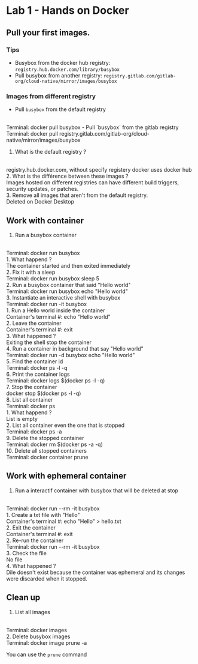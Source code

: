 # Lab 1 - Hands on Docker

## Pull your first images.

### Tips

- Busybox from the docker hub registry: `registry.hub.docker.com/library/busybox`
- Pull busybox from another registry: `registry.gitlab.com/gitlab-org/cloud-native/mirror/images/busybox`

### Images from different registry

- Pull `busybox` from the default registry
<br>
Terminal: docker pull busybox
- Pull `busybox` from the gitlab registry
<br>
Terminal: docker pull registry.gitlab.com/gitlab-org/cloud-native/mirror/images/busybox
<br>

1. What is the default registry ?
<br>
registry.hub.docker.com, without specify registery docker uses docker hub
<br>
2. What is the différence between these images ?
<br>
Images hosted on different registries can have different build triggers, security updates, or patches.
<br>
3. Remove all images that aren't from the default registry.
<br>
Deleted on Docker Desktop

## Work with container

1. Run a busybox container
<br>
Terminal: docker run busybox
<br>
   1. What happend ?
   <br>
   The container started and then exited immediately
   <br>
   2. Fix it with a sleep
   <br>
   Terminal: docker run busybox sleep 5
   <br>
2. Run a busybox container that said "Hello world"
<br>
Terminal: docker run busybox echo "Hello world"
<br>
3. Instantiate an interactive shell with busybox
<br>
Terminal: docker run -it busybox
<br>
   1. Run a Hello world inside the container
   <br>
   Container's terminal #: echo "Hello world"
   <br>
   2. Leave the container
   <br>
   Container's terminal #: exit
   <br>
   3. What happened ?
   <br>
   Exiting the shell stop the container
   <br>
4. Run a container in background that say "Hello world"
<br>
Terminal: docker run -d busybox echo "Hello world"
<br>
5. Find the container id
<br>
Terminal: docker ps -l -q
<br>
6. Print the container logs
<br>
Terminal: docker logs $(docker ps -l -q)
<br>
7. Stop the container
<br>
docker stop $(docker ps -l -q)
<br>
8. List all container
<br>
Terminal: docker ps
<br>
   1. What happend ?
   <br>
   List is empty
   <br>
   2. List all container even the one that is stopped
   <br>
   Terminal: docker ps -a
   <br>
9. Delete the stopped container
<br>
Terminal: docker rm $(docker ps -a -q)
<br>
10. Delete all stopped containers
<br>
Terminal: docker container prune
<br>

## Work with ephemeral container

1. Run a interactif container with busybox that will be deleted at stop
<br>
Terminal: docker run --rm -it busybox
<br>
   1. Create a txt file with "Hello"
   <br>
   Container's terminal #: echo "Hello" > hello.txt
   <br>
   2. Exit the container
   <br>
   Container's terminal #: exit
   <br>
2. Re-run the container
<br>
Terminal: docker run --rm -it busybox
<br>
3. Check the file 
<br>
No file
<br>
4. What happened ?
<br>
Dile doesn't exist because the container was ephemeral and its changes were discarded when it stopped.
<br>

## Clean up

1. List all images
<br>
Terminal: docker images
<br>
2. Delete busybox images
<br>
Terminal: docker image prune -a
<br>

You can use the `prune` command